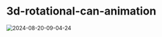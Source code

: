 # 3d-rotational-can-animation



![2024-08-20-09-04-24](https://github.com/user-attachments/assets/cfe35b6d-07bb-4fbc-959b-1e3af7747154)
